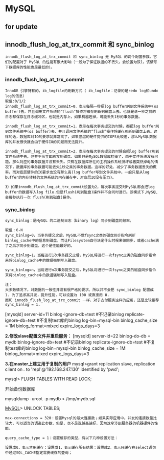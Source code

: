 # MySQL

## for update



## innodb_flush_log_at_trx_commit 和 sync_binlog

```
innodb_flush_log_at_trx_commit 和 sync_binlog 是 MySQL 的两个配置参数。它们的配置对于 MySQL 的性能有很大影响（一般为了保证数据的不丢失，会设置为双1，该情形下数据库的性能也是最低的）。
```



### innodb_flush_log_at_trx_commit

```
InnoDB 引擎特有的，ib_logfile的刷新方式（ ib_logfile：记录的是redo log和undo log的信息）
取值:0/1/2
innodb_flush_log_at_trx_commit=0，表示每隔一秒把log buffer刷到文件系统中(os buffer)去，并且调用文件系统的“flush”操作将缓存刷新到磁盘上去。也就是说一秒之前的日志都保存在日志缓冲区，也就是内存上，如果机器宕掉，可能丢失1秒的事务数据。

innodb_flush_log_at_trx_commit=1，表示在每次事务提交的时候，都把log buffer刷到文件系统中(os buffer)去，并且调用文件系统的“flush”操作将缓存刷新到磁盘上去。这样的话，数据库对IO的要求就非常高了，如果底层的硬件提供的IOPS比较差，那么MySQL数据库的并发很快就会由于硬件IO的问题而无法提升。

innodb_flush_log_at_trx_commit=2，表示在每次事务提交的时候会把log buffer刷到文件系统中去，但并不会立即刷写到磁盘。如果只是MySQL数据库挂掉了，由于文件系统没有问题，那么对应的事务数据并没有丢失。只有在数据库所在的主机操作系统损坏或者突然掉电的情况下，数据库的事务数据可能丢失1秒之类的事务数据。这样的好处，减少了事务数据丢失的概率，而对底层硬件的IO要求也没有那么高(log buffer写到文件系统中，一般只是从log buffer的内存转移的文件系统的内存缓存中，对底层IO没有压力)。

3）如果innodb_flush_log_at_trx_commit设置为2，每次事务提交时MySQL都会把log buffer的数据写入log file.但是flush(刷到磁盘)操作并不会同时进行。该模式下,MySQL会每秒执行一次 flush(刷到磁盘)操作。
```

### sync_binlog

```
sync_binlog：是MySQL 的二进制日志（binary log）同步到磁盘的频率。

取值：0-N
sync_binlog=0，当事务提交之后，MySQL不做fsync之类的磁盘同步指令刷新binlog_cache中的信息到磁盘，而让Filesystem自行决定什么时候来做同步，或者cache满了之后才同步到磁盘。这个是性能最好的。

sync_binlog=1，当每进行1次事务提交之后，MySQL将进行一次fsync之类的磁盘同步指令来将binlog_cache中的数据强制写入磁盘。

sync_binlog=n，当每进行n次事务提交之后，MySQL将进行一次fsync之类的磁盘同步指令来将binlog_cache中的数据强制写入磁盘。

注：
大多数情况下，对数据的一致性并没有很严格的要求，所以并不会把 sync_binlog 配置成 1. 为了追求高并发，提升性能，可以设置为 100 或直接用 0.
而和 innodb_flush_log_at_trx_commit 一样，对于支付服务这样的应用，还是比较推荐 sync_binlog = 1.
```

[mysqld]
server-id=11
binlog-ignore-db=test #不记录binlog
replicate-ignore-db=test #不复制test库的binlog
log-bin=mysql-bin
binlog_cache_size = 1M
binlog_format=mixed
expire_logs_days=3

**2.修改slave配置文件并重启服务：**
[mysqld]
server-id=22
binlog-do-db = mydb
binlog-ignore-db=test #不记录binlog
replicate-ignore-db=test #不复制test库的binlog
log-bin=mysql-bin
binlog_cache_size = 1M
binlog_format=mixed
expire_logs_days=3



**3.在master上建立用于复制的用户**
mysql>grant replication slave, replication client on *.* to 'repl'@'192.168.247.130' identified by 'pwd';



mysql> FLUSH TABLES WITH READ LOCK;

开始备份数据库

mysqldump -uroot -p mydb > /tmp/mydb.sql

[MySQL](http://lib.csdn.net/base/14)> UNLOCK TABLES;

```
max-connections = 320：设置Mysql的最大连接数；如果实际应用中，并发的连接数量比较大，可以适当的调高此参数，但是，也不是说越高越好，因为这牵涉到服务器的机器硬件的性能。
```

```
query_cache_type = 1：设置缓存的类型，有以下几种设置方法：

设置成0，表示禁用缓存；设置成1，表示缓存所有结果；设置成2，表示只缓存在select语句中通过SQL_CACHE指定需要缓存的查询；
```


